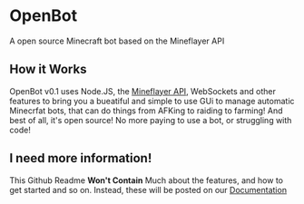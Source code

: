 # OpenBot
A open source Minecraft bot based on the Mineflayer API

## How it Works
OpenBot v0.1 uses Node.JS, the [Mineflayer API](https://github.com/PrismarineJS/mineflayer), WebSockets and other features to bring you a bueatiful and simple to use GUi to manage automatic Minecrfat bots, that can do things from AFKing to raiding to farming! And best of all, it's open source! No more paying to use a bot, or struggling with code!

## I need more information!
This Github Readme **Won't Contain** Much about the features, and how to get started and so on. Instead, these will be posted on our [Documentation](https://docs.openbot.cf)
